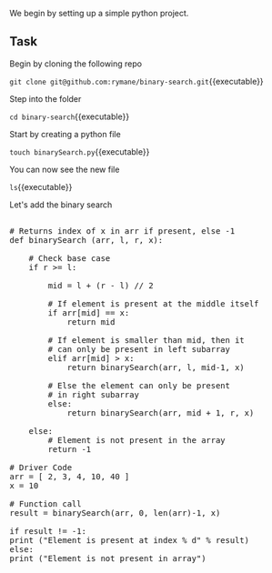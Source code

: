 We begin by setting up a simple python project.

## Task

Begin by cloning the following repo

`git clone git@github.com:rymane/binary-search.git`{{executable}}

Step into the folder

`cd binary-search`{{executable}}

Start by creating a python file 

`touch binarySearch.py`{{executable}}

You can now see the new file

`ls`{{executable}}

Let's add the binary search

<pre class="file" data-filename="binary-search.py" data-target="replace">

# Returns index of x in arr if present, else -1
def binarySearch (arr, l, r, x):

	# Check base case
	if r >= l:

		mid = l + (r - l) // 2

		# If element is present at the middle itself
		if arr[mid] == x:
			return mid
		
		# If element is smaller than mid, then it
		# can only be present in left subarray
		elif arr[mid] > x:
			return binarySearch(arr, l, mid-1, x)

		# Else the element can only be present
		# in right subarray
		else:
			return binarySearch(arr, mid + 1, r, x)

	else:
		# Element is not present in the array
		return -1

# Driver Code
arr = [ 2, 3, 4, 10, 40 ]
x = 10

# Function call
result = binarySearch(arr, 0, len(arr)-1, x)

if result != -1:
print ("Element is present at index % d" % result)
else:
print ("Element is not present in array")
</pre>




